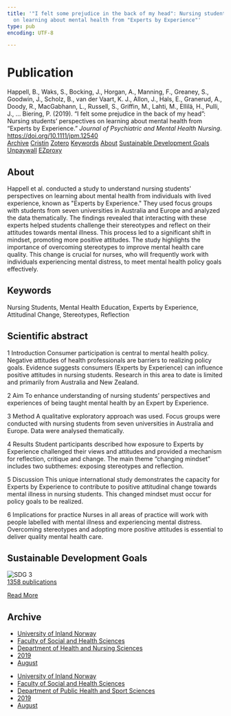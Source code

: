 ```yaml
---
title: '"I felt some prejudice in the back of my head": Nursing students'' perspectives
  on learning about mental health from "Experts by Experience"'
type: pub
encoding: UTF-8

---
```

<h1>Publication</h1>
<article id="csl-bib-container-7DGQTC36" class="csl-bib-container">
  <div class="csl-bib-body"> <div class="csl-entry">Happell, B., Waks, S., Bocking, J., Horgan, A., Manning, F., Greaney, S., Goodwin, J., Scholz, B., van der Vaart, K. J., Allon, J., Hals, E., Granerud, A., Doody, R., MacGabhann, L., Russell, S., Griffin, M., Lahti, M., Ellilä, H., Pulli, J., … Biering, P. (2019). “I felt some prejudice in the back of my head”: Nursing students’ perspectives on learning about mental health from “Experts by Experience.” <i>Journal of Psychiatric and Mental Health Nursing</i>. <a href="https://doi.org/10.1111/jpm.12540">https://doi.org/10.1111/jpm.12540</a></div> </div>
  <div class="csl-bib-buttons">
    <a href="#taxonomy-article-7DGQTC36" alt="archive" class="csl-bib-button">Archive</a>
    <a href="https://app.cristin.no/results/show.jsf?id=1718715" alt="Cristin" class="csl-bib-button">Cristin</a>
    <a href="http://zotero.org/groups/5881554/items/7DGQTC36" alt="Zotero" class="csl-bib-button">Zotero</a>
    <a href="#keywords-article-7DGQTC36" alt="keywords" class="csl-bib-button">Keywords</a>
    <a href="#about-article-7DGQTC36" alt="about_pub" class="csl-bib-button">About</a>
    <a href="#sdg-article-7DGQTC36" alt="sdg" class="csl-bib-button">Sustainable Development Goals</a>
    <a href="http://minerva-access.unimelb.edu.au/bitstreams/b14ecf85-0883-5621-b62a-7acef60fe84c/download" alt="Unpaywall" class="csl-bib-button">Unpaywall</a>
    <a href="http://minerva-access.unimelb.edu.au/bitstreams/b14ecf85-0883-5621-b62a-7acef60fe84c/download" alt="EZproxy" class="csl-bib-button">EZproxy</a>
  </div>
  <div id="csl-bib-meta-container-7DGQTC36"></div>
</article>
<div id="csl-bib-meta-7DGQTC36" class="csl-bib-meta">
  <article id="about-article-7DGQTC36" class="about_pub-article">
    <h1>About</h1>
    Happell et al. conducted a study to understand nursing students' perspectives on learning about mental health from individuals with lived experience, known as "Experts by Experience." They used focus groups with students from seven universities in Australia and Europe and analyzed the data thematically. The findings revealed that interacting with these experts helped students challenge their stereotypes and reflect on their attitudes towards mental illness. This process led to a significant shift in mindset, promoting more positive attitudes. The study highlights the importance of overcoming stereotypes to improve mental health care quality. This change is crucial for nurses, who will frequently work with individuals experiencing mental distress, to meet mental health policy goals effectively.
  </article>
  <article id="keywords-article-7DGQTC36" class="keywords-article">
    <h1>Keywords</h1>
    Nursing Students, Mental Health Education, Experts by Experience, Attitudinal Change, Stereotypes, Reflection
  </article>
  <article id="abstract-article-7DGQTC36" class="abstract-article">
    <h1>Scientific abstract</h1>
    1 Introduction 
Consumer participation is central to mental health policy. Negative attitudes of health professionals are barriers to realizing policy goals. Evidence suggests consumers (Experts by Experience) can influence positive attitudes in nursing students. Research in this area to date is limited and primarily from Australia and New Zealand. 
 
2 Aim 
To enhance understanding of nursing students’ perspectives and experiences of being taught mental health by an Expert by Experience. 
 
3 Method 
A qualitative exploratory approach was used. Focus groups were conducted with nursing students from seven universities in Australia and Europe. Data were analysed thematically. 
 
4 Results 
Student participants described how exposure to Experts by Experience challenged their views and attitudes and provided a mechanism for reflection, critique and change. The main theme “changing mindset” includes two subthemes: exposing stereotypes and reflection. 
 
5 Discussion 
This unique international study demonstrates the capacity for Experts by Experience to contribute to positive attitudinal change towards mental illness in nursing students. This changed mindset must occur for policy goals to be realized. 
 
6 Implications for practice 
Nurses in all areas of practice will work with people labelled with mental illness and experiencing mental distress. Overcoming stereotypes and adopting more positive attitudes is essential to deliver quality mental health care.
  </article>
  <article id="sdg-article-7DGQTC36" class="sdg-article">
    <h1>Sustainable Development Goals</h1>
    <div class="sdg-container"><div id="sdg3" class="sdg">
        <img src="{{< params subfolder >}}images/sdg/sdg03_en.png" class="image" alt="SDG 3">
        <div class="sdg-overlay">
          <a href="{{< params subfolder >}}en/archive/?sdg=3#archive" class="sdg-publication-count"><span>1358</span> publications</a>
          <p><a href="https://sdgs.un.org/goals/goal3" class="sdg-read-more">Read More</a></p>
        </div>
      </div></div>
  </article>
  <article id="taxonomy-article-7DGQTC36" class="taxonomy-article">
    <h1>Archive</h1>
    <ul>
      <li><a href="{{< params subfolder >}}en/archive/?key=3DCRN523">University of Inland Norway</a></li>
      <li><a href="{{< params subfolder >}}en/archive/?key=IDKFS3MX">Faculty of Social and Health Sciences</a></li>
      <li><a href="{{< params subfolder >}}en/archive/?key=GTV4ECMZ">Department of Health and Nursing Sciences</a></li>
      <li><a href="{{< params subfolder >}}en/archive/?key=E7THIEEM">2019</a></li>
      <li><a href="{{< params subfolder >}}en/archive/?key=RVVJX4EK">August</a></li>
    </ul>
    <ul>
      <li><a href="{{< params subfolder >}}en/archive/?key=3DCRN523">University of Inland Norway</a></li>
      <li><a href="{{< params subfolder >}}en/archive/?key=IDKFS3MX">Faculty of Social and Health Sciences</a></li>
      <li><a href="{{< params subfolder >}}en/archive/?key=FJXE3Z8X">Department of Public Health and Sport Sciences</a></li>
      <li><a href="{{< params subfolder >}}en/archive/?key=MXF6ZEHK">2019</a></li>
      <li><a href="{{< params subfolder >}}en/archive/?key=SKWSZKDK">August</a></li>
    </ul>
  </article>
</div>
